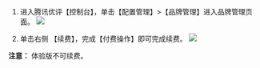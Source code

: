 
1. 进入腾讯优评【控制台】，单击【配置管理】>【品牌管理】进入品牌管理页面。
![](https://main.qcloudimg.com/raw/5745b57a3de5e4e140a9ef18af525ebc.png)

2. 单击右侧 【续费】，完成【付费操作】即可完成续费。
![](https://main.qcloudimg.com/raw/1960a4a51945d3034c9fd99b1e9c2ece.png)

**注意：**
体验版不可续费。
